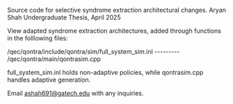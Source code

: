 Source code for selective syndrome extraction architectural changes.
Aryan Shah
Undergraduate Thesis, April 2025

View adapted syndrome extraction architectures, added through functions in the folllowing files: 

/qec/qontra/include/qontra/sim/full_system_sim.inl --------- /qec/qontra/main/qontrasim.cpp

full_system_sim.inl holds non-adaptive policies, while qontrasim.cpp handles adaptive generation.

Email ashah691@gatech.edu with any inquiries.
